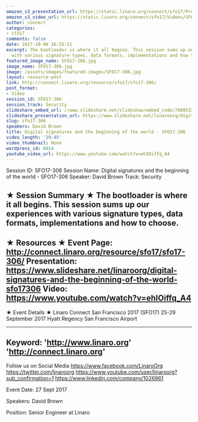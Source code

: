 ```yaml
---
amazon_s3_presentation_url: https://static.linaro.org/connect/sfo17/Presentations/SFO17-306%20-%20digital%20signatures.pdf
amazon_s3_video_url: https://static.linaro.org/connect/sfo17/Videos/SFO17-306%20-%20Digital%20signatures%20and%20the%20beginning%20of%20the%20world.mp4
author: connect
categories:
- sfo17
comments: false
date: 2017-10-06 16:55:11
excerpt: The bootloader is where it all begins. This session sums up our experiences
  with various signature types, data formats, implementations and how to choose.
featured_image_name: SFO17-306.jpg
image_name: SFO17-306.jpg
image: /assets/images/featured-images/SFO17-306.jpg
layout: resource-post
link: http://connect.linaro.org/resource/sfo17/sfo17-306/
post_format:
- Video
session_id: SFO17-306
session_track: Security
slideshare_embed_url: //www.slideshare.net/slideshow/embed_code/79885324
slideshare_presentation_url: https://www.slideshare.net/linaroorg/digital-signatures-and-the-beginning-of-the-world-sfo17306
slug: sfo17-306
speakers: David Brown
title: Digital signatures and the beginning of the world - SFO17-306
video_length: '29:45'
video_thumbnail: None
wordpress_id: 6014
youtube_video_url: https://www.youtube.com/watch?v=ehIOiffq_A4
---
```


Session ID: SFO17-306
Session Name: Digital signatures and the beginning of the world - SFO17-306
Speaker: David Brown
Track: Security


★ Session Summary ★
The bootloader is where it all begins. This session sums up our experiences with various signature types, data formats, implementations and how to choose.
---------------------------------------------------
★ Resources ★
Event Page: http://connect.linaro.org/resource/sfo17/sfo17-306/
Presentation: https://www.slideshare.net/linaroorg/digital-signatures-and-the-beginning-of-the-world-sfo17306
Video: https://www.youtube.com/watch?v=ehIOiffq_A4
 ---------------------------------------------------

★ Event Details ★
Linaro Connect San Francisco 2017 (SFO17)
25-29 September 2017
Hyatt Regency San Francisco Airport

---------------------------------------------------
Keyword:
'http://www.linaro.org'
'http://connect.linaro.org'
---------------------------------------------------
Follow us on Social Media
https://www.facebook.com/LinaroOrg
https://twitter.com/linaroorg
https://www.youtube.com/user/linaroorg?sub_confirmation=1
https://www.linkedin.com/company/1026961

Event Date: 27 Sept 2017

Speakers: David Brown

Position: Senior Engineer at Linaro